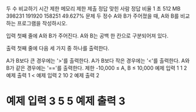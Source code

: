 두 수 비교하기
시간 제한	메모리 제한	제출	정답	맞힌 사람	정답 비율
1 초	512 MB	398231	191920	158251	49.627%
문제
두 정수 A와 B가 주어졌을 때, A와 B를 비교하는 프로그램을 작성하시오.

입력
첫째 줄에 A와 B가 주어진다. A와 B는 공백 한 칸으로 구분되어져 있다.

출력
첫째 줄에 다음 세 가지 중 하나를 출력한다.

A가 B보다 큰 경우에는 '>'를 출력한다.
A가 B보다 작은 경우에는 '<'를 출력한다.
A와 B가 같은 경우에는 '=='를 출력한다.
제한
-10,000 ≤ A, B ≤ 10,000
예제 입력 1 
1 2
예제 출력 1 
<
예제 입력 2 
10 2
예제 출력 2 
>
예제 입력 3 
5 5
예제 출력 3 
==